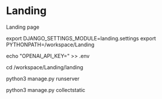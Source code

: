 # Landing
Landing page


export DJANGO_SETTINGS_MODULE=landing.settings
export PYTHONPATH=/workspace/Landing


echo "OPENAI_API_KEY=" >> .env

cd /workspace/Landing/landing

python3 manage.py runserver

python3 manage.py collectstatic